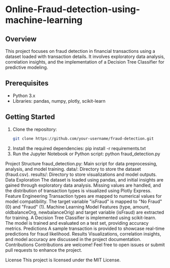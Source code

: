 # Online-Fraud-detection-using-machine-learning


## Overview
This project focuses on fraud detection in financial transactions using a dataset loaded with transaction details. It involves exploratory data analysis, correlation insights, and the implementation of a Decision Tree Classifier for predictive modeling.

## Prerequisites
- Python 3.x
- Libraries: pandas, numpy, plotly, scikit-learn

## Getting Started
1. Clone the repository:
   ```bash
   git clone https://github.com/your-username/fraud-detection.git

   
1. Install the required dependencies:
   pip install -r requirements.txt
2. Run the Jupyter Notebook or Python script:
   python fraud_detection.py

Project Structure
fraud_detection.py: Main script for data preprocessing, analysis, and model training.
data/: Directory to store the dataset (fraud.csv).
results/: Directory to store visualizations and model outputs.
Data Exploration
The dataset is loaded using pandas, and initial insights are gained through exploratory data analysis.
Missing values are handled, and the distribution of transaction types is visualized using Plotly Express.
Feature Engineering
Transaction types are mapped to numerical values for model compatibility.
The target variable "isFraud" is mapped to "No Fraud" (0) and "Fraud" (1).
Machine Learning Model
Features (type, amount, oldbalanceOrg, newbalanceOrig) and target variable (isFraud) are extracted for training.
A Decision Tree Classifier is implemented using scikit-learn.
The model is trained and evaluated on a test set, providing accuracy metrics.
Predictions
A sample transaction is provided to showcase real-time predictions for fraud likelihood.
Results
Visualizations, correlation insights, and model accuracy are discussed in the project documentation.
Contributions
Contributions are welcome! Feel free to open issues or submit pull requests to enhance the project.

License
This project is licensed under the MIT License.
